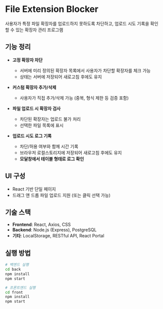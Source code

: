# File Extension Blocker

사용자가 특정 파일 확장자를 업로드하지 못하도록 차단하고, 업로드 시도 기록을 확인할 수 있는 확장자 관리 프로그램

## 기능 정리

- **고정 확장자 차단**  
  - 서버에 미리 정의된 확장자 목록에서 사용자가 차단할 확장자를 체크 가능  
  - 상태는 서버에 저장되어 새로고침 후에도 유지

- **커스텀 확장자 추가/삭제**  
  - 사용자가 직접 추가/삭제 가능 (중복, 형식 제한 등 검증 포함)

- **파일 업로드 시 확장자 검사**  
  - 차단된 확장자는 업로드 불가 처리  
  - 선택한 파일 목록에 표시

- **업로드 시도 로그 기록**  
  - 차단/허용 여부와 함께 시간 기록  
  - 브라우저 로컬스토리지에 저장되어 새로고침 후에도 유지  
  - **모달창에서 테이블 형태로 로그 확인**  

## UI 구성

- React 기반 단일 페이지
- 드래그 앤 드롭 파일 업로드 지원 (또는 클릭 선택 가능)

## 기술 스택

- **Frontend**: React, Axios, CSS
- **Backend**: Node.js (Express), PostgreSQL
- **기타**: LocalStorage, RESTful API, React Portal

## 실행 방법

```bash
# 백엔드 실행
cd back
npm install
npm start

# 프론트엔드 실행
cd front
npm install
npm start
